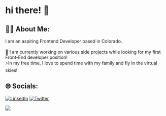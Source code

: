 # hi there! 👋

## 👨‍💻 About Me:

I am an aspiring Frontend Developer based in Colorado.<br><br>🔭 I am currently working on various side projects while looking for my first Front-End developer position!<br>⚡In my free time, I love to spend time with my family and fly in the virtual skies!<br>

## 🌐 Socials:

[![LinkedIn](https://img.shields.io/badge/LinkedIn-%230077B5.svg?logo=linkedin&logoColor=white)](https://linkedin.com/in/dpass47) [![Twitter](https://img.shields.io/badge/Twitter-%231DA1F2.svg?logo=Twitter&logoColor=white)](https://twitter.com/dpass47)

![](https://github-readme-stats.vercel.app/api/top-langs/?username=dpass47&theme=material-palenight&hide_border=true&include_all_commits=false&count_private=false&layout=compact)

